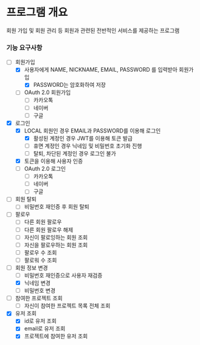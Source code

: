 # 프로그램 개요
회원 가입 및 회원 관리 등 회원과 관련된 전반적인 서비스를 제공하는 프로그램

### 기능 요구사항
- [ ] 회원가입
    - [x] 사용자에게 NAME, NICKNAME, EMAIL, PASSWORD 를 입력받아 회원가입
        - [x] PASSWORD는 암호화하여 저장
    - [ ] OAuth 2.0 회원가입
        - [ ] 카카오톡
        - [ ] 네이버
        - [ ] 구글
- [x] 로그인
    - [x] LOCAL 회원인 경우 EMAIL과 PASSWORD를 이용해 로그인
      - [x] 활성된 계정인 경우 JWT를 이용해 토큰 발급
      - [ ] 휴면 계정인 경우 닉네임 및 비밀번호 초기화 진행
      - [ ] 탈퇴, 차단된 계정인 경우 로그인 불가
    - [x] 토큰을 이용해 사용자 인증
    - [ ] OAuth 2.0 로그인
        - [ ] 카카오톡
        - [ ] 네이버
        - [ ] 구글
- [ ] 회원 탈퇴
    - [ ] 비밀번호 재인증 후 회원 탈퇴
- [ ] 팔로우
    - [ ] 다른 회원 팔로우
    - [ ] 다른 회원 팔로우 해제
    - [ ] 자신이 팔로잉하는 회원 조회
    - [ ] 자신을 팔로우하는 회원 조회
    - [ ] 팔로우 수 조회
    - [ ] 팔로워 수 조회
- [ ] 회원 정보 변경
    - [ ] 비밀번호 재인증으로 사용자 재검증
    - [x] 닉네임 변경
    - [ ] 비밀번호 변경
- [ ] 참여한 프로젝트 조회
    - [ ] 자신이 참여한 프로젝트 목록 전체 조회
- [x] 유저 조회
  - [x] id로 유저 조회
  - [x] email로 유저 조회
  - [x] 프로젝트에 참여한 유저 조회